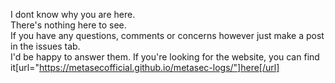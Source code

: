 I dont know why you are here.\
There's nothing here to see.\
If you have any questions, comments or concerns however just make a post in the issues tab.\
I'd be happy to answer them.
If you're looking for the website, you can find it[url="https://metasecofficial.github.io/metasec-logs/"]here[/url]
